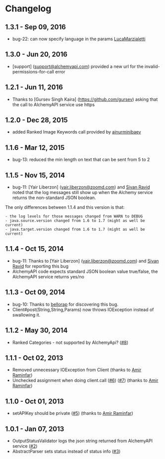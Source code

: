 # Changelog

## 1.3.1 - Sep 09, 2016

- bug-22: can now specify language in the params [LucaMarzialetti](https://github.com/LucaMarzialetti)

## 1.3.0 - Jun 20, 2016

- [support] (support@alchemyapi.com) provided a new url for the invalid-permissions-for-call error

## 1.2.1 - Jun 11, 2016

- Thanks to [Gursev Singh Kaira] (https://github.com/gursev) asking that the call to AlchemyAPI service use https

## 1.2.0 - Dec 28, 2015

- added Ranked Image Keywords call provided by [ainurminibaev](https://github.com/ainurminibaev)

## 1.1.6 - Mar 12, 2015

-  bug-13: reduced the min length on text that can be sent from 5 to 2

## 1.1.5 - Nov 15, 2014

-  bug-11: [Yair Liberzon] (yair.liberzon@zoomd.com) and [Sivan Ravid](sivan.ravid@zoomd.com) noted that the log messages still show up when the Alchemy service returns the non-standard JSON boolean.

 The only differences between 1.1.4 and this version is that:

    - the log levels for those messages changed from WARN to DEBUG
    - java.source.version changed from 1.6 to 1.7 (might as well be current)
    - java.target.version changed from 1.6 to 1.7 (might as well be current)

## 1.1.4 - Oct 15, 2014

-  bug-11: Thanks to [Yair Liberzon] (yair.liberzon@zoomd.com) and [Sivan Ravid](sivan.ravid@zoomd.com) for reporting this bug
  - AlchemyAPI code expects standard JSON boolean value true/false, the AlchemyAPI service returns yes/no

## 1.1.3 - Oct 09, 2014

-  bug-10: Thanks to [bellorap](https://github.com/bellorap) for discovering this bug.
  - Client#post(String,String,Params) now throws IOException instead of swallowing it.

## 1.1.2 - May 30, 2014

-  Ranked Categories - not supported by AlchemyApi? ([#8](https://github.com/likethecolor/Alchemy-API/issues/8))

## 1.1.1 - Oct 02, 2013

- Removed unnecessary IOException from Client (thanks to [Amir Raminfar](https://github.com/amir20))
- Unchecked assignment when doing client.call  ([#6](https://github.com/likethecolor/Alchemy-API/issues/6)) ([#7](https://github.com/likethecolor/Alchemy-API/issues/7))  (thanks to [Amir Raminfar](https://github.com/amir20))

## 1.1.0 - Oct 01, 2013

- setAPIKey should be private ([#5](https://github.com/likethecolor/Alchemy-API/issues/5))  (thanks to [Amir Raminfar](https://github.com/amir20))

## 1.0.1 - Jan 07, 2013
- OutputStatusValidator logs the json string returned from AlchemyAPI service ([#2](https://github.com/likethecolor/Alchemy-API/issues/2))
- AbstractParser sets status instead of status info ([#3](https://github.com/likethecolor/Alchemy-API/issues/3))
